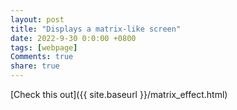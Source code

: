 ```yaml
---
layout: post
title: "Displays a matrix-like screen"
date: 2022-9-30 0:0:00 +0800
tags: [webpage]
Comments: true
share: true
---
```


[Check this out]({{ site.baseurl }}/matrix_effect.html)

